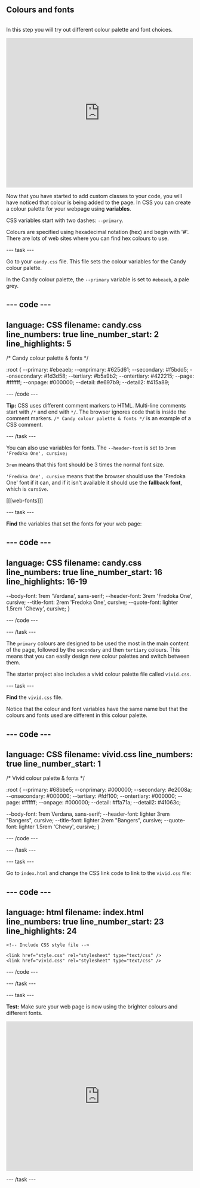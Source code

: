 ## Colours and fonts

<div style="display: flex; flex-wrap: wrap">
<div style="flex-basis: 200px; flex-grow: 1; margin-right: 15px;">

In this step you will try out different colour palette and font choices.

</div>
<div>
<iframe src="https://trinket.io/embed/html/cff6fa893b?outputOnly=true" width="500" height="400" frameborder="0" marginwidth="0" marginheight="0" allowfullscreen></iframe>
</div>
</div>

Now that you have started to add custom classes to your code, you will have noticed that colour is being added to the page. In CSS you can create a colour palette for your webpage using **variables**. 

CSS variables start with two dashes: `--primary`. 

Colours are specified using hexadecimal notation (hex) and begin with '#'. There are lots of web sites where you can find hex colours to use. 

--- task ---

Go to your `candy.css` file. This file sets the colour variables for the Candy colour palette.

In the Candy colour palette, the `--primary` variable is set to `#ebeaeb`, a pale grey.

--- code ---
---
language: CSS
filename: candy.css
line_numbers: true
line_number_start: 2
line_highlights: 5
---
/* Candy colour palette & fonts */

:root {
  --primary: #ebeaeb;
  --onprimary: #625d61;
  --secondary: #f5bdd5;
  --onsecondary: #1d3d58;
  --tertiary: #b5a9b2;
  --ontertiary: #422215;
  --page: #ffffff;
  --onpage: #000000;
  --detail: #e697b9;
  --detail2: #415a89;

--- /code ---

**Tip:** CSS uses different comment markers to HTML. Multi-line comments start with `/*` and end with `*/`. The browser ignores code that is inside the comment markers. `/* Candy colour palette & fonts */` is an example of a CSS comment.

--- /task ---

You can also use variables for fonts. The `--header-font` is set to `3rem 'Fredoka One', cursive;`

`3rem` means that this font should be 3 times the normal font size. 

`'Fredoka One', cursive` means that the browser should use the 'Fredoka One' font if it can, and if it isn't available it should use the **fallback font**, which is `cursive`. 

[[[web-fonts]]]

--- task ---

**Find** the variables that set the fonts for your web page:

--- code ---
---
language: CSS
filename: candy.css
line_numbers: true
line_number_start: 16
line_highlights: 16-19
---

  --body-font: 1rem 'Verdana', sans-serif;
  --header-font: 3rem 'Fredoka One', cursive;
  --title-font: 2rem 'Fredoka One', cursive;
  --quote-font: lighter 1.5rem 'Chewy', cursive;
}

--- /code ---

--- /task ---

The `primary` colours are designed to be used the most in the main content of the page, followed by the `secondary` and then `tertiary` colours. This means that you can easily design new colour palettes and switch between them. 

The starter project also includes a vivid colour palette file called `vivid.css`. 

--- task ---

**Find** the `vivid.css` file. 

Notice that the colour and font variables have the same name but that the colours and fonts used are different in this colour palette. 

--- code ---
---
language: CSS
filename: vivid.css
line_numbers: true
line_number_start: 1
---

/* Vivid colour palette & fonts */

:root {
  --primary: #68bbe5;
  --onprimary: #000000;
  --secondary: #e2008a;
  --onsecondary: #000000;
  --tertiary: #fdf100;
  --ontertiary: #000000;
  --page: #ffffff;
  --onpage: #000000;
  --detail: #ffa71a;
  --detail2: #41063c;

  --body-font: 1rem Verdana, sans-serif;
  --header-font: lighter 3rem "Bangers", cursive;
  --title-font: lighter 2rem "Bangers", cursive;
  --quote-font: lighter 1.5rem 'Chewy', cursive;
} 

--- /code ---

--- /task ---

--- task ---

Go to `index.html` and change the CSS link code to link to the `vivid.css` file: 

--- code ---
---
language: html
filename: index.html
line_numbers: true
line_number_start: 23
line_highlights: 24
---   
    <!-- Include CSS style file -->

    <link href="style.css" rel="stylesheet" type="text/css" />
    <link href="vivid.css" rel="stylesheet" type="text/css" />
  </head>

--- /code ---

--- /task ---

--- task ---

**Test:** Make sure your web page is now using the brighter colours and different fonts. 

<iframe src="https://trinket.io/embed/html/cff6fa893b?outputOnly=true" width="500" height="400" frameborder="0" marginwidth="0" marginheight="0" allowfullscreen></iframe>

--- /task ---
